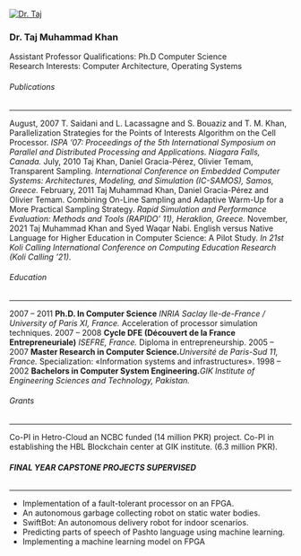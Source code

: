 [![Dr. Taj](https://giki.edu.pk/wp-content/uploads/2019/11/WhatsApp-Image-2023-11-13-at-16.39.26_1e7d501a-700x450.jpg)](https://giki.edu.pk/wp-content/uploads/2019/11/WhatsApp-Image-2023-11-13-at-16.39.26_1e7d501a.jpg)
### Dr. Taj Muhammad Khan 
Assistant Professor 
Qualifications: Ph.D Computer Science  
Research Interests: Computer Architecture, Operating Systems
###### Publications
* * *
August, 2007 T. Saidani and L. Lacassagne and S. Bouaziz and T. M. Khan, Parallelization Strategies for the Points of Interests Algorithm on the Cell Processor.  _ISPA ’07: Proceedings of the 5th International Symposium on Parallel and Distributed Processing and Applications. Niagara Falls, Canada._
July, 2010 Taj Khan, Daniel Gracia-Pérez, Olivier Temam, Transparent Sampling.  _International Conference on Embedded Computer Systems: Architectures, Modeling, and Simulation (IC-SAMOS), Samos, Greece._
February, 2011 Taj Muhammad Khan, Daniel Gracia-Pérez and Olivier Temam. Combining On-Line Sampling and Adaptive Warm-Up for a More Practical Sampling Strategy.  _Rapid Simulation and Performance Evaluation: Methods and Tools (RAPIDO’ 11), Heraklion, Greece._
November, 2021 Taj Muhammad Khan and Syed Waqar Nabi. English versus Native Language for Higher Education in Computer Science: A Pilot Study. _In 21st Koli Calling International Conference on Computing Education Research (Koli Calling ’21)._
###### Education
* * *
2007 – 2011 **Ph.D. In Computer Science**  _INRIA Saclay Ile-de-France / University of Paris XI, France._ Acceleration of processor simulation techniques.
2007 – 2008 **Cycle DFE (Découvert de la France Entrepreneuriale)**  _ISEFRE, France._ Diploma in entrepreneurship.
2005 – 2007 **Master Research in Computer Science.**_Université de Paris-Sud 11, France._ Specialization: «Information systems and infrastructures».
1998 – 2002 **Bachelors in Computer System Engineering.**_GIK Institute of Engineering Sciences and Technology, Pakistan._
###### Grants
* * *
Co-PI in Hetro-Cloud an NCBC funded (14 million PKR) project.
Co-PI in establishing the HBL Blockchain center at GIK institute. (6.3 million PKR).
###### **FINAL YEAR CAPSTONE PROJECTS SUPERVISED**
* * *
  * Implementation of a fault-tolerant processor on an FPGA.
  * An autonomous garbage collecting robot on static water bodies.
  * SwiftBot: An autonomous delivery robot for indoor scenarios.
  * Predicting parts of speech of Pashto language using machine learning.
  * Implementing a machine learning model on FPGA


